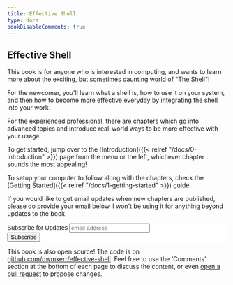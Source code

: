 ```yaml
---
title: Effective Shell
type: docs
bookDisableComments: true
---
```


## Effective Shell

This book is for anyone who is interested in computing, and wants to learn more about the exciting, but sometimes daunting world of "The Shell"!

For the newcomer, you'll learn what a shell is, how to use it on your system, and then how to become more effective everyday by integrating the shell into your work.

For the experienced professional, there are chapters which go into advanced topics and introduce real-world ways to be more effective with your usage.

To get started, jump over to the [Introduction]({{< relref "/docs/0-introduction" >}}) page from the menu or the left, whichever chapter sounds the most appealing!

To setup your computer to follow along with the chapters, check the [Getting Started]({{< relref "/docs/1-getting-started" >}}) guide.

If you would like to get email updates when new chapters are published, please do provide your email below. I won't be using it for anything beyond updates to the book.

<!-- Begin Mailchimp Signup Form -->
<link href="//cdn-images.mailchimp.com/embedcode/horizontal-slim-10_7.css" rel="stylesheet" type="text/css">
<style type="text/css">
	#mc_embed_signup{background:#fff; clear:left; font:14px Helvetica,Arial,sans-serif; width:100%;}
	/* Add your own Mailchimp form style overrides in your site stylesheet or in this style block.
	   We recommend moving this block and the preceding CSS link to the HEAD of your HTML file. */
</style>
<div id="mc_embed_signup">
<form action="https://effective-shell.us19.list-manage.com/subscribe/post?u=eac1a082b6db34d40aaff2caf&amp;id=20c9542b27" method="post" id="mc-embedded-subscribe-form" name="mc-embedded-subscribe-form" class="validate" target="_blank" novalidate>
    <div id="mc_embed_signup_scroll">
	<label for="mce-EMAIL">Subscribe for Updates</label>
	<input type="email" value="" name="EMAIL" class="email" id="mce-EMAIL" placeholder="email address" required>
    <!-- real people should not fill this in and expect good things - do not remove this or risk form bot signups-->
    <div style="position: absolute; left: -5000px;" aria-hidden="true"><input type="text" name="b_eac1a082b6db34d40aaff2caf_20c9542b27" tabindex="-1" value=""></div>
    <div class="clear"><input type="submit" value="Subscribe" name="subscribe" id="mc-embedded-subscribe" class="button"></div>
    </div>
</form>
</div>

<!--End mc_embed_signup-->

This book is also open source! The code is on [github.com/dwmkerr/effective-shell](https://github.com/dwmkerr/effective-shell). Feel free to use the 'Comments' section at the bottom of each page to discuss the content, or even [open a pull request](https://github.com/dwmkerr/effective-shell/pulls) to propose changes.


